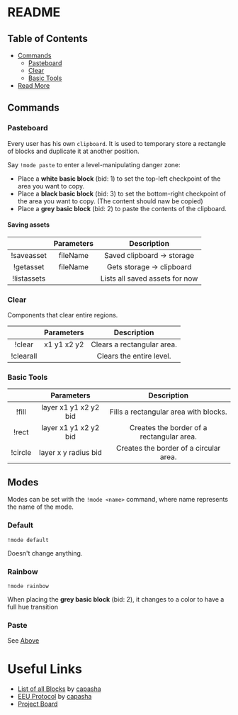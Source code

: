 # README

## Table of Contents

- [Commands](#commands)
  - [Pasteboard](#pasteboard)
  - [Clear](#clear)
  - [Basic Tools](#basic-tools)
- [Read More](#useful-links)

## Commands

### Pasteboard

Every user has his own `clipboard`. It is used to temporary store a rectangle of blocks and duplicate it
at another position.

Say `!mode paste` to enter a level-manipulating danger zone:

- Place a **white basic block** (bid: 1) to set the top-left checkpoint of the area you want to copy.
- Place a **black basic block** (bid: 3) to set the bottom-right checkpoint of the area you want to copy. (The content should naw be copied)
- Place a **grey basic block** (bid: 2) to paste the contents of the clipboard.

#### Saving assets

|             |       Parameters      |                Description                |
|:-----------:|:---------------------:|:-----------------------------------------:|
| !saveasset  | fileName              | Saved clipboard -> storage                |
| !getasset   | fileName              | Gets storage -> clipboard                 |
| !listassets |                       | Lists all saved assets for now            |

### Clear

Components that clear entire regions.

|           |  Parameters |         Description        |
|:---------:|:-----------:|:--------------------------:|
| !clear    | x1 y1 x2 y2 | Clears a rectangular area. |
| !clearall |             | Clears the entire level.   |

### Basic Tools

|             |       Parameters      |                Description                |
|:-----------:|:---------------------:|:-----------------------------------------:|
| !fill       | layer x1 y1 x2 y2 bid | Fills a rectangular area with blocks.     |
| !rect       | layer x1 y1 x2 y2 bid | Creates the border of a rectangular area. |
| !circle     | layer x y radius bid  | Creates the border of a circular area.    |

## Modes

Modes can be set with the `!mode <name>` command, where name represents the name of the mode.

### Default
`!mode default`

Doesn't change anything.

### Rainbow
`!mode rainbow`

When placing the **grey basic block** (bid: 2), it changes to a color to have a full hue transition

### Paste

See [Above](#pasteboard)

# Useful Links

- [List of all Blocks](https://github.com/capasha/EEUProtocol/blob/master/Blocks.md) by [capasha](https://github.com/capasha)
- [EEU Protocol](https://github.com/capasha/EEUProtocol/blob/master/README.md) by [capasha](https://github.com/capasha)
- [Project Board](https://github.com/Anatoly03/CCBot/projects/2)

